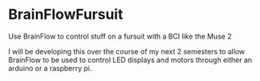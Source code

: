 # BrainFlowFursuit
Use BrainFlow to control stuff on a fursuit with a BCI like the Muse 2

I will be developing this over the course of my next 2 semesters to allow BrainFlow to be used to control LED displays and motors through either an arduino or a raspberry pi.
